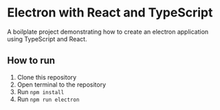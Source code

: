 # Electron with React and TypeScript

A boilplate project demonstrating how to create an electron application using TypeScript and React.

## How to run

1. Clone this repository
2. Open terminal to the repository
3. Run `npm install`
4. Run `npm run electron`
